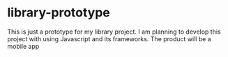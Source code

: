 # library-prototype
This is just a prototype for my library project. I am planning  to develop this project with using Javascript and its frameworks. The product will be a mobile app
